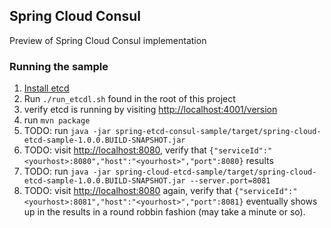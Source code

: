 ## Spring Cloud Consul

Preview of Spring Cloud Consul implementation

### Running the sample

1. [Install etcd](https://github.com/coreos/etcd/releases)
2. Run `./run_etcdl.sh` found in the root of this project
3. verify etcd is running by visiting [http://localhost:4001/version](http://localhost:4001/version)
4. run `mvn package`
5. TODO: run `java -jar spring-etcd-consul-sample/target/spring-cloud-etcd-sample-1.0.0.BUILD-SNAPSHOT.jar`
6. TODO: visit [http://localhost:8080](http://localhost:8080), verify that `{"serviceId":"<yourhost>:8080","host":"<yourhost>","port":8080}` results
5. TODO: run `java -jar spring-cloud-etcd-sample/target/spring-cloud-etcd-sample-1.0.0.BUILD-SNAPSHOT.jar --server.port=8081`
6. TODO: visit [http://localhost:8080](http://localhost:8080) again, verify that `{"serviceId":"<yourhost>:8081","host":"<yourhost>","port":8081}` eventually shows up in the results in a round robbin fashion (may take a minute or so).
